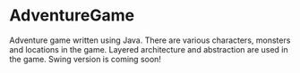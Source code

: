 # AdventureGame
Adventure game written using Java. There are various characters, monsters and locations in the game. Layered architecture and abstraction are used in the game. Swing version is coming soon!
